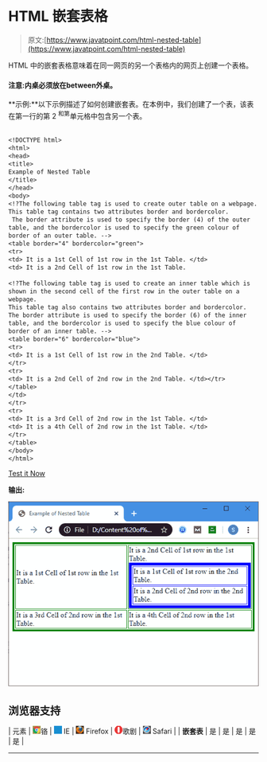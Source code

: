 # HTML 嵌套表格

> 原文:[https://www.javatpoint.com/html-nested-table](https://www.javatpoint.com/html-nested-table)

HTML 中的嵌套表格意味着在同一网页的另一个表格内的网页上创建一个表格。

#### 注意:内桌必须放在between外桌。

**示例:**以下示例描述了如何创建嵌套表。在本例中，我们创建了一个表，该表在第一行的第 2 <sup>和第</sup>单元格中包含另一个表。

```

<!DOCTYPE html>
<html>
<head>
<title> 
Example of Nested Table
</title>
</head>
<body>
<!?The following table tag is used to create outer table on a webpage.  
This table tag contains two attributes border and bordercolor.
 The border attribute is used to specify the border (4) of the outer table, and the bordercolor is used to specify the green colour of border of an outer table. -->
<table border="4" bordercolor="green"> 
<tr>
<td> It is a 1st Cell of 1st row in the 1st Table. </td>
<td> It is a 2nd Cell of 1st row in the 1st Table.

<!?The following table tag is used to create an inner table which is shown in the second cell of the first row in the outer table on a webpage.  
This table tag also contains two attributes border and bordercolor. 
The border attribute is used to specify the border (6) of the inner table, and the bordercolor is used to specify the blue colour of border of an inner table. -->
<table border="6" bordercolor="blue">
<tr>
<td> It is a 1st Cell of 1st row in the 2nd Table. </td>
</tr>
<tr>
<td> It is a 2nd Cell of 2nd row in the 2nd Table. </td></tr>
</table>
</td>
</tr>
<tr>
<td> It is a 3rd Cell of 2nd row in the 1st Table. </td>
<td> It is a 4th Cell of 2nd row in the 1st Table. </td>
</tr>
</table>
</body>
</html>

```

[Test it Now](https://www.javatpoint.com/oprweb/test.jsp?filename=HTMLNestedTable1)

**输出:**

![HTML Nested Table](img/15d76be242b22754c508ccf5aa3fa9f6.png)

## 浏览器支持

| 元素 | ![chrome browser](img/4fbdc93dc2016c5049ed108e7318df19.png)铬 | ![ie browser](img/83dd23df1fe8373fd5bf054b2c1dd88b.png) IE | ![firefox browser](img/4f001fff393888a8a807ed29b28145d1.png) Firefox | ![opera browser](img/6cad4a592cc69a052056a0577b4aac65.png)歌剧 | ![safari browser](img/a0f6a9711a92203c5dc5c127fe9c9fca.png) Safari |
| **嵌套表** | 是 | 是 | 是 | 是 | 是 |

* * *